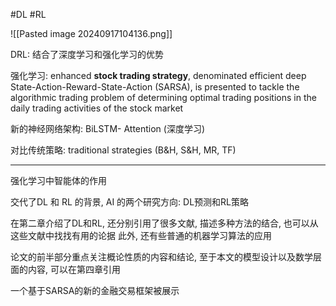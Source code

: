 #DL #RL

![[Pasted image 20240917104136.png]]

DRL: 结合了深度学习和强化学习的优势

强化学习:
enhanced **stock trading strategy**, denominated efficient deep State-Action-Reward-State-Action (SARSA), is presented to tackle the algorithmic trading problem of determining optimal trading positions in the daily trading activities of the stock market

新的神经网络架构: BiLSTM- Attention (深度学习)


对比传统策略: traditional strategies (B&H, S&H, MR, TF)

---

强化学习中智能体的作用

交代了DL 和 RL 的背景, 
AI 的两个研究方向: DL预测和RL策略

在第二章介绍了DL和RL, 还分别引用了很多文献, 描述多种方法的结合, 也可以从这些文献中找找有用的论据
此外, 还有些普通的机器学习算法的应用

论文的前半部分重点关注概论性质的内容和结论, 至于本文的模型设计以及数学层面的内容, 可以在第四章引用

一个基于SARSA的新的金融交易框架被展示
